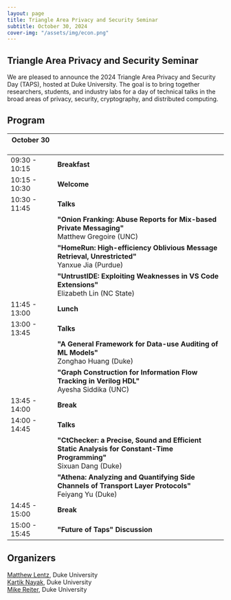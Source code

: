 ```yaml
---
layout: page
title: Triangle Area Privacy and Security Seminar
subtitle: October 30, 2024
cover-img: "/assets/img/econ.png"
---
```


## Triangle Area Privacy and Security Seminar

We are pleased to announce the 2024 Triangle Area Privacy and Security Day (TAPS), hosted at Duke University. The goal is to bring together researchers, students, and industry labs for a day of technical talks in the broad areas of privacy, security, cryptography, and distributed computing.


## Program

| October 30 &nbsp; &nbsp; &nbsp; &nbsp; &nbsp; | |
| ----- | ----- |
| 09:30 - 10:15 | **Breakfast** |
| 10:15 - 10:30 | **Welcome** |
| 10:30 - 11:45 | **Talks** |
| | **"Onion Franking: Abuse Reports for Mix-based Private Messaging"**<br>Matthew Gregoire (UNC) |
| | **"HomeRun: High-efficiency Oblivious Message Retrieval, Unrestricted"**<br>Yanxue Jia (Purdue) |
| | **"UntrustIDE: Exploiting Weaknesses in VS Code Extensions"**<br>Elizabeth Lin (NC State) |
| 11:45 - 13:00 | **Lunch** | 
| 13:00 - 13:45 | **Talks** | 
| | **"A General Framework for Data-use Auditing of ML Models"**<br>Zonghao Huang (Duke) |
| | **"Graph Construction for Information Flow Tracking in Verilog HDL"**<br>Ayesha Siddika (UNC) |
| 13:45 - 14:00 | **Break** | 
| 14:00 - 14:45 | **Talks** | 
| | **"CtChecker: a Precise, Sound and Efficient Static Analysis for Constant-Time Programming"**<br>Sixuan Dang (Duke) |
| | **"Athena: Analyzing and Quantifying Side Channels of Transport Layer Protocols"**<br>Feiyang Yu (Duke) |
| 14:45 - 15:00 | **Break** | 
| 15:00 - 15:45 | **"Future of Taps" Discussion** | 


## Organizers

[Matthew Lentz](https://users.cs.duke.edu/~mlentz/), Duke University\
[Kartik Nayak](https://users.cs.duke.edu/~kartik/), Duke University\
[Mike Reiter](https://reitermk.github.io/), Duke University
